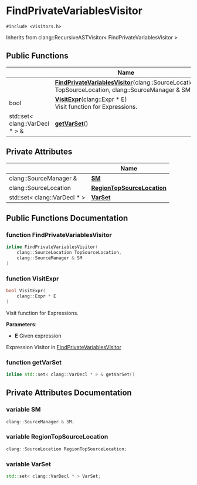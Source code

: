 # FindPrivateVariablesVisitor






`#include <Visitors.h>`

Inherits from clang::RecursiveASTVisitor< FindPrivateVariablesVisitor >

## Public Functions

|                | Name           |
| -------------- | -------------- |
| | **[FindPrivateVariablesVisitor](../Classes/classFindPrivateVariablesVisitor.md#function-findprivatevariablesvisitor)**(clang::SourceLocation TopSourceLocation, clang::SourceManager & SM) |
| bool | **[VisitExpr](../Classes/classFindPrivateVariablesVisitor.md#function-visitexpr)**(clang::Expr * E)<br>Visit function for Expressions.  |
| std::set< clang::VarDecl * > & | **[getVarSet](../Classes/classFindPrivateVariablesVisitor.md#function-getvarset)**() |

## Private Attributes

|                | Name           |
| -------------- | -------------- |
| clang::SourceManager & | **[SM](../Classes/classFindPrivateVariablesVisitor.md#variable-sm)**  |
| clang::SourceLocation | **[RegionTopSourceLocation](../Classes/classFindPrivateVariablesVisitor.md#variable-regiontopsourcelocation)**  |
| std::set< clang::VarDecl * > | **[VarSet](../Classes/classFindPrivateVariablesVisitor.md#variable-varset)**  |

## Public Functions Documentation

### function FindPrivateVariablesVisitor

```cpp linenums="1"
inline FindPrivateVariablesVisitor(
    clang::SourceLocation TopSourceLocation,
    clang::SourceManager & SM
)
```


### function VisitExpr

```cpp linenums="1"
bool VisitExpr(
    clang::Expr * E
)
```

Visit function for Expressions. 

**Parameters**: 

  * **E** Given expression 


Expression Visitor in [FindPrivateVariablesVisitor](../Classes/classFindPrivateVariablesVisitor.md)


### function getVarSet

```cpp linenums="1"
inline std::set< clang::VarDecl * > & getVarSet()
```


## Private Attributes Documentation

### variable SM

```cpp linenums="1"
clang::SourceManager & SM;
```


### variable RegionTopSourceLocation

```cpp linenums="1"
clang::SourceLocation RegionTopSourceLocation;
```


### variable VarSet

```cpp linenums="1"
std::set< clang::VarDecl * > VarSet;
```



